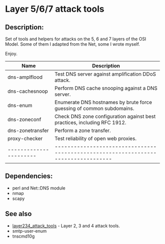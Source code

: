 Layer 5/6/7 attack tools
========================

## Description:

Set of tools and helpers for attacks on the 5, 6 and 7 layers of the OSI Model.
Some of them I adapted from the Net, some I wrote myself.

Enjoy.

| Name                   | Description                                                                        |
| ---------------------- | ---------------------------------------------------------------------------------- |
| dns-amplflood          | Test DNS server against amplification DDoS attack.                                 |
| dns-cachesnoop         | Perform DNS cache snooping against a DNS server.                                   |
| dns-enum               | Enumerate DNS hostnames by brute force guessing of common subdomains.              |
| dns-zoneconf           | Check DNS zone configuration against best practices, including RFC 1912.           |
| dns-zonetransfer       | Perform a zone transfer.                                                           |
| proxy-checker          | Test reliability of open web proxies.                                              |
| ---------------------- | ---------------------------------------------------------------------------------- |

## Dependencies:

- perl and Net::DNS module
- nmap
- scapy

## See also

- [layer234_attack_tools](https://github.com/chinarulezzz/layer234_attack_tools) - Layer 2, 3 and 4 attack tools.
- smtp-user-enum
- tnscmd10g

<!-- End of file. -->

